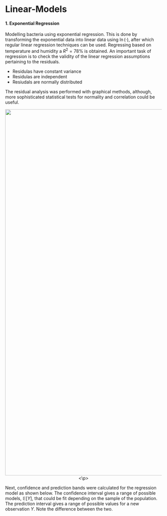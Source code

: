 # Linear-Models

#### 1. Exponential Regression

Modelling bacteria using exponential regression. This is done by transforming the exponential data into linear data using $\ln(\cdot)$, after which regular linear regression techniques can be used. Regressing based on temperature and humidity a $R^2 = 78 \%$ is obtained. An important task of regression is to check the validity of the linear regression assumptions pertaining to the residuals. 

* Residulas have constant variance
* Residulas are independent
* Resiudals are normally distributed

The residual analysis was performed with graphical methods, although, more sophisticated statistical tests for normality and correlation could be useful.

<p align="center">
<img width="1174" alt="image" src="https://user-images.githubusercontent.com/62723280/168441882-08d79473-3a34-4767-966e-7c336aa2df27.png">
<\p>

Next, confidence and prediction bands were calculated for the regression model as shown below. The confidence interval gives a range of possible models, $\mathbb{E}[Y]$, that could be fit depending on the sample of the population. The prediction interval gives a range of possible values for a new observation $Y$. Note the difference between the two.
